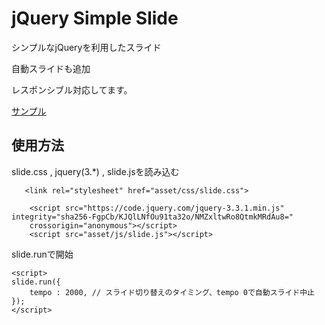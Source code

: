 # jQuery Simple Slide

シンプルなjQueryを利用したスライド

自動スライドも追加

レスポンシブル対応してます。

[サンプル](https://gp-standard.com/%E3%82%B7%E3%83%B3%E3%83%97%E3%83%AB%E3%81%AAjquery%E3%82%92%E5%88%A9%E7%94%A8%E3%81%97%E3%81%9F%E3%82%B9%E3%83%A9%E3%82%A4%E3%83%89/)


## 使用方法

slide.css , jquery(3.*) , slide.jsを読み込む

```
   <link rel="stylesheet" href="asset/css/slide.css">

    <script src="https://code.jquery.com/jquery-3.3.1.min.js" integrity="sha256-FgpCb/KJQlLNfOu91ta32o/NMZxltwRo8QtmkMRdAu8="
    crossorigin="anonymous"></script>
    <script src="asset/js/slide.js"></script>
```

slide.runで開始
```
<script>
slide.run({
    tempo : 2000, // スライド切り替えのタイミング、tempo 0で自動スライド中止
});
</script>
```
